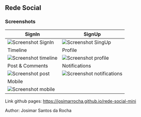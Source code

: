 ## Rede Social

### Screenshots

| SignIn | SignUp |
|------- | ------ |
|![Screenshot SignIn](https://res.cloudinary.com/josimar/image/upload/v1570901498/screenshots/login_isi4hl.png)|![Screenshot SingUp](https://res.cloudinary.com/josimar/image/upload/v1570901861/screenshots/register_lxsjuu.png)|
| Timeline | Profile |
|![Screenshot timeline](https://res.cloudinary.com/josimar/image/upload/v1571951226/screenshots/timeline2_m8ysgs.png)|![Screenshot profile](https://res.cloudinary.com/josimar/image/upload/v1570902531/screenshots/profile_imvodx.png)|
| Post & Comments | Notifications |
|![Screenshot post](https://res.cloudinary.com/josimar/image/upload/v1570902986/screenshots/post_rktkxj.png)|![Screenshot notifications](https://res.cloudinary.com/josimar/image/upload/v1570903591/screenshots/notifications_uywvkh.png)|
| Mobile |  |
|![Screenshot mobile](https://res.cloudinary.com/josimar/image/upload/v1570904539/screenshots/mobile_pupivg.png)| |

Link github pages: https://josimarrocha.github.io/rede-social-mini

Author: Josimar Santos da Rocha
